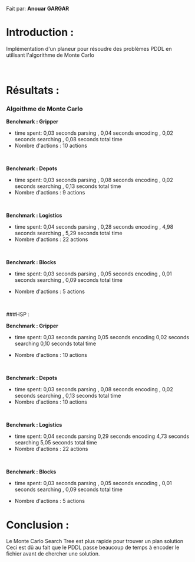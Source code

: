 Fait par: **Anouar GARGAR**

# Introduction : 
Implémentation d'un planeur pour résoudre des problèmes PDDL en utilisant l'algorithme de Monte Carlo

<br>

# Résultats : 

### Algoithme de Monte Carlo 

**Benchmark :  Gripper** 
- time spent:      0,03 seconds parsing ,
                  0,04 seconds encoding ,
                  0,02 seconds searching ,
                  0,08 seconds total time
- Nombre d'actions : 10 actions
<br>

**Benchmark :  Depots** 

- time spent:       0,03 seconds parsing ,
                  0,08 seconds encoding ,
                  0,02 seconds searching ,
                  0,13 seconds total time
- Nombre d'actions : 9 actions
<br>

**Benchmark :  Logistics** 

- time spent:       0,04 seconds parsing ,
                  0,28 seconds encoding ,
                  4,98 seconds searching ,
                  5,29 seconds total time
- Nombre d'actions : 22 actions
<br>

**Benchmark :  Blocks** 

 - time spent:      0,03 seconds parsing ,
                  0,05 seconds encoding ,
                  0,01 seconds searching ,
                  0,09 seconds total time

  - Nombre d'actions : 5 actions     
  
  <br>
  
  ###HSP : 
  
  **Benchmark :  Gripper** 
  
- time spent:     0,03 seconds parsing 
                  0,05 seconds encoding 
                  0,02 seconds searching
                  0,10 seconds total time

- Nombre d'actions : 10 actions
<br>

**Benchmark :  Depots** 

- time spent:     0,03 seconds parsing ,
                  0,08 seconds encoding ,
                  0,02 seconds searching ,
                  0,13 seconds total time
- Nombre d'actions : 10 actions
<br>

**Benchmark :  Logistics** 

- time spent:     0,04 seconds parsing 
                  0,29 seconds encoding 
                  4,73 seconds searching
                  5,05 seconds total time
- Nombre d'actions : 22 actions
<br>

**Benchmark :  Blocks** 

 - time spent:      0,03 seconds parsing ,
                  0,05 seconds encoding ,
                  0,01 seconds searching ,
                  0,09 seconds total time

  - Nombre d'actions : 5 actions     
  
   
# Conclusion : 
 Le Monte Carlo Search Tree est  plus rapide pour trouver un plan solution Ceci est dû au fait que le PDDL passe beaucoup de temps à encoder le fichier avant de chercher une solution.

				  
